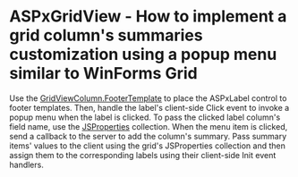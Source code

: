 # ASPxGridView - How to implement a grid column's summaries customization using a popup menu similar to WinForms Grid


<p>Use the <a href="http://documentation.devexpress.com/#AspNet/DevExpressWebASPxGridViewGridViewColumn_FooterTemplatetopic"><u>GridViewColumn.FooterTemplate</u></a> to place the ASPxLabel control to footer templates. Then, handle the label's client-side Click event to invoke a popup menu when the label is clicked. To pass the clicked label column's field name, use the <a href="http://documentation.devexpress.com/#AspNet/DevExpressWebASPxEditorsASPxEditBase_JSPropertiestopic"><u>JSProperties</u></a> collection. When the menu item is clicked, send a callback to the server to add the column's summary. Pass summary items' values to the client using the grid's JSProperties collection and then assign them to the corresponding labels using their client-side Init event handlers.</p>

<br/>


